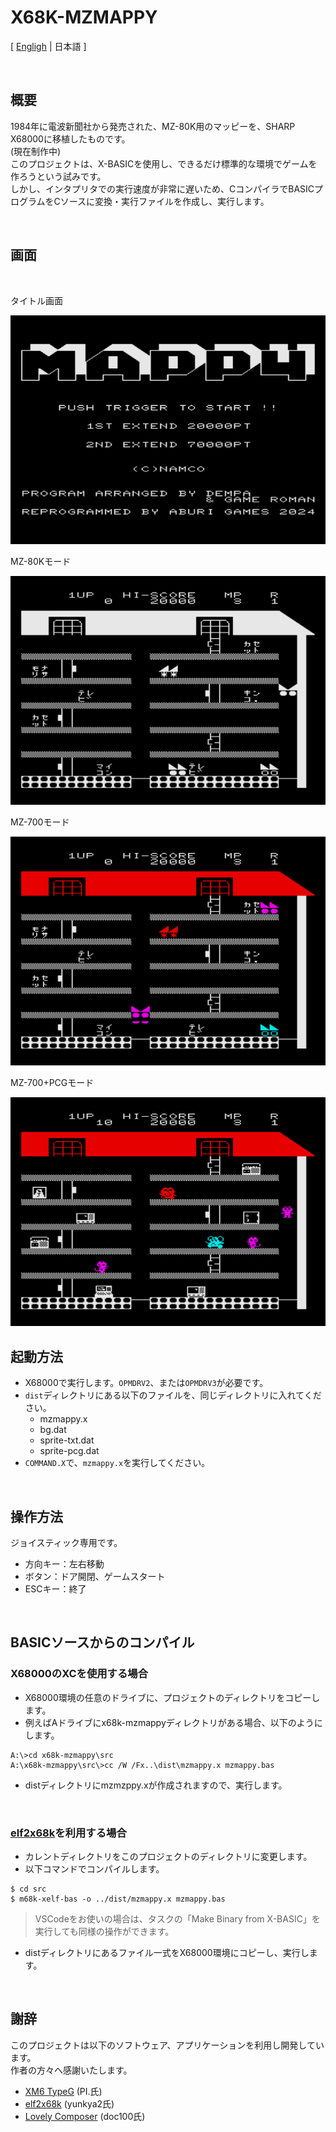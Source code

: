# X68K-MZMAPPY

[ [Engligh](README.md) | 日本語 ]

<br>

## 概要

1984年に電波新聞社から発売された、MZ-80K用のマッピーを、SHARP X68000に移植したものです。  
(現在制作中)  
このプロジェクトは、X-BASICを使用し、できるだけ標準的な環境でゲームを作ろうという試みです。  
しかし、インタプリタでの実行速度が非常に遅いため、CコンパイラでBASICプログラムをCソースに変換・実行ファイルを作成し、実行します。  

<br>

## 画面

<br>

タイトル画面

<img src="Images/screen_1.png">

<br>

MZ-80Kモード

<img src="Images/screen_2.png">

<br>

MZ-700モード

<img src="Images/screen_3.png">

<br>

MZ-700+PCGモード

<img src="Images/screen_4.png">

<br>

## 起動方法

- X68000で実行します。`OPMDRV2`、または`OPMDRV3`が必要です。
- `dist`ディレクトリにある以下のファイルを、同じディレクトリに入れてください。
    - mzmappy.x
    - bg.dat
    - sprite-txt.dat
    - sprite-pcg.dat
- `COMMAND.X`で、`mzmappy.x`を実行してください。

<br>

## 操作方法

ジョイスティック専用です。

- 方向キー：左右移動
- ボタン：ドア開閉、ゲームスタート
- ESCキー：終了

<br>

## BASICソースからのコンパイル

### X68000のXCを使用する場合

- X68000環境の任意のドライブに、プロジェクトのディレクトリをコピーします。
- 例えばAドライブにx68k-mzmappyディレクトリがある場合、以下のようにします。

```
A:\>cd x68k-mzmappy\src
A:\x68k-mzmappy\src\>cc /W /Fx..\dist\mzmappy.x mzmappy.bas
```

- distディレクトリにmzmzppy.xが作成されますので、実行します。

<br>

### [elf2x68k](https://github.com/yunkya2/elf2x68k)を利用する場合

- カレントディレクトリをこのプロジェクトのディレクトリに変更します。
- 以下コマンドでコンパイルします。

```
$ cd src
$ m68k-xelf-bas -o ../dist/mzmappy.x mzmappy.bas
```

> VSCodeをお使いの場合は、タスクの「Make Binary from X-BASIC」を実行しても同様の操作ができます。

- distディレクトリにあるファイル一式をX68000環境にコピーし、実行します。

<br>

## 謝辞

このプロジェクトは以下のソフトウェア、アプリケーションを利用し開発しています。  
作者の方々へ感謝いたします。

- [XM6 TypeG](http://retropc.net/pi/xm6/index.html) (PI.氏)
- [elf2x68k](https://github.com/yunkya2/elf2x68k) (yunkya2氏)
- [Lovely Composer](https://doc1oo.github.io/LovelyComposerDocs/jp/index.html) (doc100氏)
